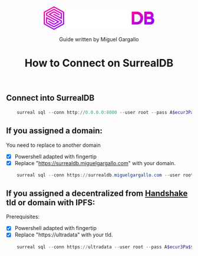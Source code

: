 <br>
<p align="center">
    <a href="https://surrealdb.com#gh-dark-mode-only" target="_blank">
        <img width="300" src="/img/white/logo.svg" alt="SurrealDB Logo">
    </a>
    <p align="center">
    Guide written by Miguel Gargallo
    </p>
    <h1 align="center">
        How to Connect on SurrealDB
    </h1>
</p>
<br>

## Connect into SurrealDB

```powershell
    surreal sql --conn http://0.0.0.0:8000 --user root --pass A$ecur3Pa$$w0rd --ns type --db form --pretty
```

## If you assigned a domain:
You need to replace to another domain
 - [x] Powershell adapted with fingertip
 - [x] Replace "https://surrealdb.miguelgargallo.com" with your domain.

```powershell
    surreal sql --conn https://surrealdb.miguelgargallo.com --user root --pass A$ecur3Pa$$w0rd --ns type --db form --pretty
```

## If you assigned a decentralized from [Handshake](https://handshake.org) tld or domain with IPFS:
Prerequisites:
 - [x] Powershell adapted with fingertip
 - [x] Replace "https://ultradata" with your tld.

```powershell
    surreal sql --conn https://ultradata --user root --pass A$ecur3Pa$$w0rd --ns type --db form --pretty
```
